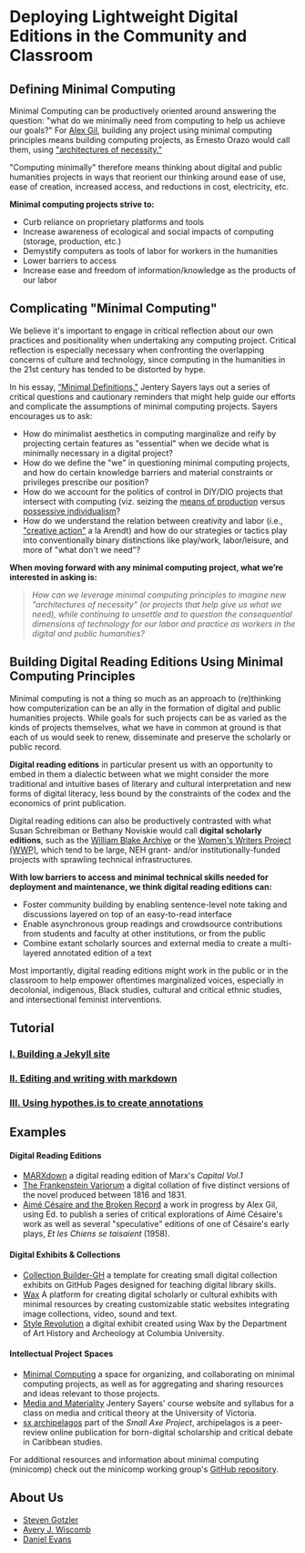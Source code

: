 # Deploying Lightweight Digital Editions in the Community and Classroom 

## Defining Minimal Computing
Minimal Computing can be productively oriented around answering the question: "what do we minimally need from computing to help us achieve our goals?" For [Alex Gil](http://go-dh.github.io/mincomp/thoughts/2015/05/21/user-vs-learner/), building any project using minimal computing principles means building computing projects, as Ernesto Orazo would call them, using ["architectures of necessity."](http://architectureofnecessity.com/)

"Computing minimally" therefore means thinking about digital and public humanities projects in ways that reorient our thinking around ease of use, ease of creation, increased access, and reductions in cost, electricity, etc. 

**Minimal computing projects strive to:**

* Curb reliance on proprietary platforms and tools
* Increase awareness of ecological and social impacts of computing (storage, production, etc.)
* Demystify computers as tools of labor for workers in the humanities
* Lower barriers to access
* Increase ease and freedom of information/knowledge as the products of our labor

## Complicating "Minimal Computing"

We believe it's important to engage in critical reflection about our own practices and positionality when undertaking any computing project. Critical reflection is especially necessary when confronting the overlapping concerns of culture and technology, since computing in the humanities in the 21st century has tended to be distorted by hype.

In his essay, [“Minimal Definitions,"](http://go-dh.github.io/mincomp/thoughts/2016/10/02/minimal-definitions/) Jentery Sayers lays out a series of critical questions and cautionary reminders that might help guide our efforts and complicate the assumptions of minimal computing projects. Sayers encourages us to ask:

* How do minimalist aesthetics in computing marginalize and reify by projecting certain features as "essential" when we decide what is minimally necessary in a digital project? 
* How do we define the "we" in questioning minimal computing projects, and how do certain knowledge barriers and material constraints or privileges prescribe our position?
* How do we account for the politics of control in DIY/DIO projects that intersect with computing (viz. seizing the [means of production](https://marxdown.github.io/texts/ch01/#the-two-factors-of-a-commodity-use-value-and-value--the-substance-of-value-and-the-magnitude-of-value) versus [possessive individualism](https://en.wikipedia.org/wiki/C._B._Macpherson#Political_theories)?
* How do we understand the relation between creativity and labor (i.e., ["creative action"](https://books.google.com/books?id=ARBJAgAAQBAJ&printsec=frontcover&dq=arendt+human+condition&hl=en&sa=X&ved=0ahUKEwjMrMj_tr_iAhWQylkKHbnKCX4Q6AEIMDAB#v=onepage&q=creative%20action&f=false) a la Arendt) and how do our strategies or tactics play into conventionally binary distinctions like play/work, labor/leisure, and more of "what don't we need"?

**When moving forward with any minimal computing project, what we’re interested in asking is:**

>*How can we leverage minimal computing principles to imagine new "architectures of necessity" (or projects that help give us what we need), while continuing to unsettle and to question the consequential dimensions of technology for our labor and practice as workers in the digital and public humanities?*


## Building Digital Reading Editions Using Minimal Computing Principles

Minimal computing is not a thing so much as an approach to (re)thinking how computerization can be an ally in the formation of digital and public humanities projects. While goals for such projects can be as varied as the kinds of projects themselves, what we have in common at ground is that each of us would seek to renew, disseminate and preserve the scholarly or public record. 

**Digital reading editions** in particular present us with an opportunity to embed in them a dialectic between what we might consider the more traditional and intuitive bases of literary and cultural interpretation and new forms of digital literacy, less bound by the constraints of the codex and the economics of print publication. 

Digital reading editions can also be productively contrasted with what Susan Schreibman or Bethany Noviskie would call **digital scholarly editions**, such as the [William Blake Archive](http://www.blakearchive.org) or the [Women's Writers Project (WWP)](https://www.wwp.northeastern.edu), which tend to be large, NEH grant- and/or institutionally-funded projects with sprawling technical infrastructures.

**With low barriers to access and minimal technical skills needed for deployment and maintenance, we think digital reading editions can:** 

* Foster community building by enabling sentence-level note taking and discussions layered on top of an easy-to-read interface 
* Enable asynchronous group readings and crowdsource contributions from students and faculty at other institutions, or from the public 
* Combine extant scholarly sources and external media to create a multi-layered annotated edition of a text

Most importantly, digital reading editions might work in the public or in the classroom to help empower oftentimes marginalized voices, especially in decolonial, indigenous, Black studies, cultural and critical ethnic studies, and intersectional feminist interventions.

## Tutorial

### [I. Building a Jekyll site](/praxis-session/jekyll)

### [II. Editing and writing with markdown](/praxis-session/markdown)

### [III. Using hypothes.is to create annotations](/praxis-session/hypothesis)

## Examples

#### Digital Reading Editions
* [MARXdown](https://MARXdown.github.io) a digital reading edition of Marx's *Capital Vol.1*
* [The Frankenstein Variorum](https://pghfrankenstein.github.io/Pittsburgh_Frankenstein/) a digital collation of five distinct versions of the novel produced between 1816 and 1831. 
* [Aimé Césaire and the Broken Record](https://via.hypothes.is/http://record.elotroalex.com/) a work in progress by Alex Gil, using Ed. to publish a series of critical explorations of Aimé Césaire's work as well as several "speculative" editions of one of Césaire's early plays, *Et les Chiens se taisaient* (1958).

#### Digital Exhibits & Collections
* [Collection Builder-GH](https://collectionbuilder.github.io/collectionbuilder-gh/) a template for creating small digital collection exhibits on GitHub Pages designed for teaching digital library skills.
* [Wax](https://minicomp.github.io/wax/) A platform for creating digital scholarly or cultural exhibits with minimal resources by creating customizable static websites integrating image collections, video, sound and text.
* [Style Revolution](https://stylerevolution.github.io/) a digital exhibit created using Wax by the Department of Art History and Archeology at Columbia University.

#### Intellectual Project Spaces
* [Minimal Computing](http://go-dh.github.io/mincomp/) a space for organizing, and collaborating on minimal computing projects, as well as for aggregating and sharing resources and ideas relevant to those projects.
* [Media and Materiality](https://jentery.github.io/cspt500/) Jentery Sayers' course website and syllabus for a class on media and critical theory at the University of Victoria.
* [sx archipelagos](http://smallaxe.net/sxarchipelagos/) part of the *Small Axe Project*, archipelagos is a peer-review online publication for born-digital scholarship and critical debate in Caribbean studies.

For additional resources and information about minimal computing (minicomp) check out the minicomp working group's [GitHub repository](https://github.com/minicomp).

## About Us

* [Steven Gotzler](https://www.cmu.edu/dietrich/english/people/phds/Bios/steven-gotzler.html)
* [Avery J. Wiscomb](https://averywiscomb.net)
* [Daniel Evans](https://www.linkedin.com/in/danieljohnevans/)
